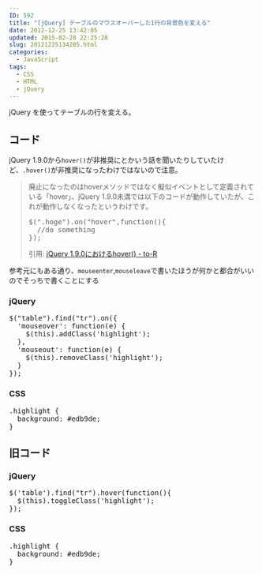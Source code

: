 ```yaml
---
ID: 592
title: "[jQuery] テーブルのマウスオーバーした1行の背景色を変える"
date: 2012-12-25 13:42:05
updated: 2015-02-28 22:25:28
slug: 20121225134205.html
categories:
  - JavaScript
tags:
  - CSS
  - HTML
  - jQuery
---
```


jQuery を使ってテーブルの行を変える。

<!--more-->
<h2>コード</h2>
jQuery 1.9.0から<code>hover()</code>が非推奨にとかいう話を聞いたりしていたけど、<code>.hover()</code>が非推奨になったわけではないので注意。

<blockquote>廃止になったのはhoverメソッドではなく擬似イベントとして定義されている「hover」、jQuery 1.9.0未満では以下のコードが動作していたが、これが動作しなくなったというわけです。
<pre>$(".hoge").on("hover",function(){
  //do something
});</pre>
<footer>引用: <a href="http://blog.webcreativepark.net/2013/01/22-104701.html" target="_blank">jQuery 1.9.0におけるhover() - to-R</a></footer></blockquote>

参考元にもある通り、<code>mouseenter</code>,<code>mouseleave</code>で書いたほうが何かと都合がいいのでそっちで書くことにする

<h3>jQuery</h3>
<pre class="linenums">
$("table").find("tr").on({
  'mouseover': function(e) {
    $(this).addClass('highlight');
  },
  'mouseout': function(e) {
    $(this).removeClass('highlight');
  }
});
</pre>

<h3>CSS</h3>
<pre class="linenums">
.highlight {
  background: #edb9de;
}
</pre>

<h2>旧コード</h2>
<h3>jQuery</h3>
<pre class="linenums">$('table').find("tr").hover(function(){
  $(this).toggleClass('highlight');
});</pre>

<h3>CSS</h3>
<pre class="linenums">.highlight {
  background: #edb9de;
}</pre>

